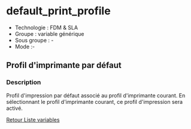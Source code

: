 # default_print_profile

* Technologie : FDM & SLA
* Groupe : variable générique
* Sous groupe : -
* Mode :-

## Profil d'imprimante par défaut

### Description

Profil d'impression par défaut associé au profil d'imprimante courant. En sélectionnant le profil d'imprimante courant, ce profil d'impression sera activé.

[Retour Liste variables](variable_list.md)